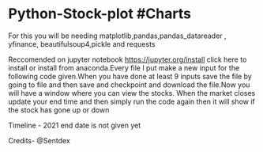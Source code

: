 # Python-Stock-plot #Charts
For this you will be needing matplotlib,pandas,pandas_datareader , yfinance, beautifulsoup4,pickle and requests

Reccomended on jupyter notebook https://jupyter.org/install click here to install or install from anaconda.Every file I put make a new input for the following code given.When you have done at least 9 inputs save the file by going to file and then save and checkpoint and download the file.Now you will have a window where you can view the stocks. When the market closes update your end time and then simply run the code again then it will show if the stock has gone up or down

Timeline - 2021 end date is not given yet

Credits-
@Sentdex
